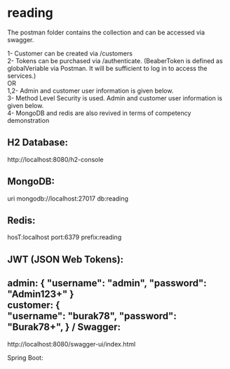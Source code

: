 # reading

The postman folder contains the collection and can be accessed via swagger.

1- Customer can be created via /customers<br>
2- Tokens can be purchased via /authenticate. (BeaberToken is defined as globalVeriable via Postman. It will be sufficient to log in to access the services.)<br>
OR<br>
1,2- Admin and customer user information is given below.<br>
3- Method Level Security is used. Admin and customer user information is given below.<br>
4- MongoDB and redis are also revived in terms of competency demonstration<br>



H2 Database:
-----------------
http://localhost:8080/h2-console

MongoDB: 
-----------------
uri mongodb://localhost:27017
db:reading

Redis:
----------------
hosT:localhost
port:6379
prefix:reading

JWT (JSON Web Tokens): 
----------------
admin:
{
    "username": "admin",
    "password": "Admin123+"
}<br>
customer:
{  
   "username": "burak78",
  "password": "Burak78+",
}
/
Swagger:
----------------
http://localhost:8080/swagger-ui/index.html

Spring Boot: 
